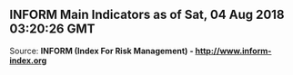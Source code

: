 ## INFORM Main Indicators as of Sat, 04 Aug 2018 03:20:26 GMT

Source: **INFORM (Index For Risk Management) - http://www.inform-index.org**